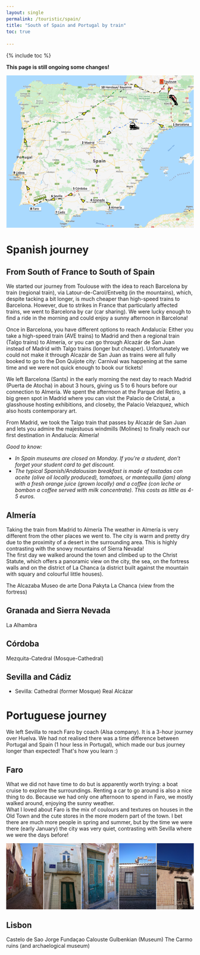 ```yaml
---
layout: single
permalink: /touristic/spain/
title: "South of Spain and Portugal by train"
toc: true

---
```

{% include toc %}

<!-- because of div command, you have to use <a href="https://your-site.com">Your link</a> tag inside -->
<!-- <div style="text-align: justify"> your text </div> -->
**This page is still ongoing some changes!**


<img src="/assets/images/train_trip.png" alt="Train trip"> 

# Spanish journey

## From South of France to South of Spain
We started our journey from Toulouse with the idea to reach Barcelona by train (regional train), via Latour-de-Carol/Entveitg (in the mountains), which, despite tacking a bit longer, is much cheaper than high-speed trains to Barcelona. However, due to strikes in France that particularly affected trains, we went to Barcelona by car (car sharing). We were lucky enough to find a ride in the morning and could enjoy a sunny afternoon in Barcelona! 

Once in Barcelona, you have different options to reach Andalucía: Either you take a high-speed train (AVE trains) to Madrid and then a regional train (Talgo trains) to Almería, or you can go through Alcazár de San Juan instead of Madrid with Talgo trains (longer but cheaper). Unfortunately we could not make it through Alcazár de San Juan as trains were all fully booked to go to the Don Quijote city: Carnival was happening at the same time and we were not quick enough to book our tickets! 

We left Barcelona (Sants) in the early morning the next day to reach Madrid (Puerta de Atocha) in about 3 hours, giving us 5 to 6 hours before our connection to Almería. We spent the afternoon at the Parque del Retiro, a big green spot in Madrid where you can visit the Palacio de Cristal, a glasshouse hosting exhibitions, and closeby, the Palacio Velazquez, which also hosts contemporary art.

From Madrid, we took the Talgo train that passes by Alcazár de San Juan and lets you admire the majestuous windmills (Molines) to finally reach our first destination in Andalucía: Almería!

*Good to know:* 
- *In Spain museums are closed on Monday. If you're a student, don't forget your student card to get discount.*
- *The typical Spanish/Andalousian breakfast is made of tostadas con aceite (olive oil locally produced), tomatoes, or mantequilla (jam) along with a fresh orange juice (grown locally) and a coffee (con leche or bombon a coffee served with milk concentrate). This costs as little as 4-5 euros.*

## Almería
Taking the train from Madrid to Almería
The weather in Almería is very different from the other places we went to. The city is warm and pretty dry due to the proximity of a desert in the surrounding area. This is highly contrasting with the snowy mountains of Sierra Nevada! <br>
The first day we walked around the town and climbed up to the Christ Statute, which offers a panoramic view on the city, the sea, on the fortress walls and on the district of La Chanca  (a district built against the mountain with squary and colourful little houses).<br>

The Alcazaba
Museo de arte Dona Pakyta
La Chanca (view from the fortress)

## Granada and Sierra Nevada
La Alhambra
## Córdoba
Mezquita-Catedral (Mosque-Cathedral)
## Sevilla and Cádiz
- Sevilla: 
Cathedral (former Mosque)
Real Alcázar

# Portuguese journey
We left Sevilla to reach Faro by coach (Alsa company). It is a 3-hour journey over Huelva. We had not realised there was a time difference between Portugal and Spain (1 hour less in Portugal), which made our bus journey longer than expected! That's how you learn :) 
## Faro
What we did not have time to do but is apparently worth trying: a boat cruise to explore the surroundings. Renting a car to go around is also a nice thing to do.
Because we had only one afternoon to spend in Faro, we mostly walked around, enjoying the sunny weather. <br>
What I loved about Faro is the mix of coulours and textures on houses in the Old Town and the cute stores in the more modern part of the town. I bet there are much more people in spring and summer, but by the time we were there (early January) the city was very quiet, contrasting with Sevilla where we were the days before! <br>

<img src="/assets/images/FARO.jpg" alt="Faro" align="center">

## Lisbon
Castelo de Sao Jorge
Fundaçao Calouste Gulbenkian (Museum)
The Carmo ruins (and archaelogical museum)

